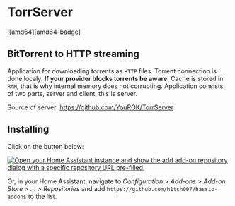 # TorrServer
![amd64][amd64-badge]
## BitTorrent to HTTP streaming

Application for downloading torrents as `HTTP` files.
Torrent connection is done localy. **If your provider blocks torrents be aware**.
Cache is stored in `RAM`, that is why internal memory does not corrupting.
Application consists of two parts, server and client, this is server.

Source of server: https://github.com/YouROK/TorrServer

## Installing

Click on the button below:

[![Open your Home Assistant instance and show the add add-on repository dialog with a specific repository URL pre-filled.](https://my.home-assistant.io/badges/supervisor_add_addon_repository.svg)](https://my.home-assistant.io/redirect/supervisor_add_addon_repository/?repository_url=https%3A%2F%2Fgithub.com%2Fh1tch007%2Fhass-addons)

Or, in your Home Assistant, navigate to 
_Configuration_ > _Add-ons_ > _Add-on Store_ > _..._ > _Repositories_ 
and add `https://github.com/h1tch007/hassio-addons` to the list.
